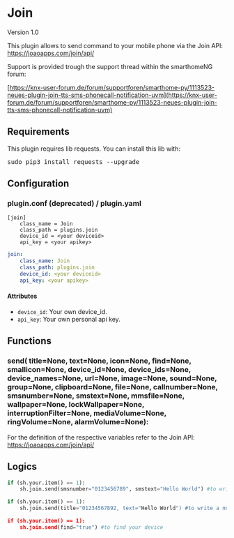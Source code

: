 # Join

Version 1.0

This plugin allows to send command to your mobile phone via the Join API: https://joaoapps.com/join/api/

Support is provided trough the support thread within the smarthomeNG forum:

[https://knx-user-forum.de/forum/supportforen/smarthome-py/1113523-neues-plugin-join-tts-sms-phonecall-notification-uvm](https://knx-user-forum.de/forum/supportforen/smarthome-py/1113523-neues-plugin-join-tts-sms-phonecall-notification-uvm)

## Requirements
This plugin requires lib requests. You can install this lib with: 
<pre>
sudo pip3 install requests --upgrade
</pre>

## Configuration

### plugin.conf (deprecated) / plugin.yaml
```
[join]
    class_name = Join
    class_path = plugins.join
    device_id = <your deviceid>
    api_key = <your apikey>
```

```yaml
join:
    class_name: Join
    class_path: plugins.join
    device_id: <your deviceid>
    api_key: <your apikey>
```

#### Attributes
  * `device_id`: Your own device_id.
  * `api_key`: Your own personal api key.

## Functions

### send( title=None, text=None, icon=None, find=None, smallicon=None, device_id=None, device_ids=None, device_names=None, url=None, image=None, sound=None, group=None, clipboard=None, file=None, callnumber=None, smsnumber=None, smstext=None, mmsfile=None, wallpaper=None, lockWallpaper=None, interruptionFilter=None, mediaVolume=None, ringVolume=None, alarmVolume=None):

For the definition of the respective variables refer to the Join API: https://joaoapps.com/join/api/

## Logics

```python
if (sh.your.item() == 1):
    sh.join.send(smsnumber="0123456789", smstext="Hello World") #to write a SMS

if (sh.your.item() == 1):
    sh.join.send(title="01234567892, text="Hello World") #to write a notification

if (sh.your.item() == 1):
    sh.join.send(find="true") #to find your device
```